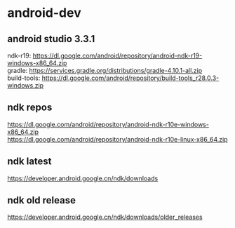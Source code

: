# android-dev
## android studio 3.3.1
ndk-r19: https://dl.google.com/android/repository/android-ndk-r19-windows-x86_64.zip  
gradle: https://services.gradle.org/distributions/gradle-4.10.1-all.zip  
build-tools: https://dl.google.com/android/repository/build-tools_r28.0.3-windows.zip  
  
## ndk repos
https://dl.google.com/android/repository/android-ndk-r10e-windows-x86_64.zip  
https://dl.google.com/android/repository/android-ndk-r10e-linux-x86_64.zip  

## ndk latest
https://developer.android.google.cn/ndk/downloads

## ndk old release
https://developer.android.google.cn/ndk/downloads/older_releases
